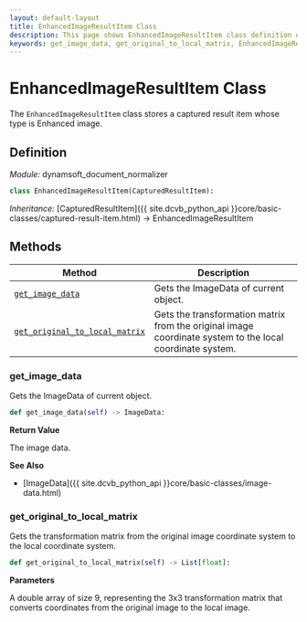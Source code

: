 ```yaml
---
layout: default-layout
title: EnhancedImageResultItem Class
description: This page shows EnhancedImageResultItem class definition of Dynamsoft Document Normalizer SDK Python Edition.
keywords: get_image_data, get_original_to_local_matrix, EnhancedImageResultItem, api reference
---
```


# EnhancedImageResultItem Class

The `EnhancedImageResultItem` class stores a captured result item whose type is Enhanced image.

## Definition

*Module:* dynamsoft_document_normalizer

```python
class EnhancedImageResultItem(CapturedResultItem):
```

*Inheritance:* [CapturedResultItem]({{ site.dcvb_python_api }}core/basic-classes/captured-result-item.html) -> EnhancedImageResultItem

## Methods

| Method | Description |
|--------|-------------|
| [`get_image_data`](#get_image_data) | Gets the ImageData of current object. |
| [`get_original_to_local_matrix`](get_original_to_local_matrix) | Gets the transformation matrix from the original image coordinate system to the local coordinate system. |

### get_image_data

Gets the ImageData of current object.

```python
def get_image_data(self) -> ImageData: 
```

**Return Value**

The image data.

**See Also**

* [ImageData]({{ site.dcvb_python_api }}core/basic-classes/image-data.html)

### get_original_to_local_matrix

Gets the transformation matrix from the original image coordinate system to the local coordinate system.

```python
def get_original_to_local_matrix(self) -> List[float]:
```

**Parameters**

A double array of size 9, representing the 3x3 transformation matrix that converts coordinates from the original image to the local image.